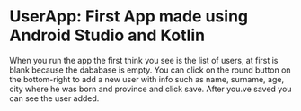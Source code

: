 # UserApp: First App made using Android Studio and Kotlin
  When you run the app the first think you see is the list of users, at first is blank because the dababase
  is empty.
  You can click on the round button on the bottom-right to add a new user with info such as name, surname,
  age, city where he was born and province and click save.
  After you.ve saved you can see the user added.
